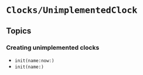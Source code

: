 # ``Clocks/UnimplementedClock``

## Topics

### Creating unimplemented clocks

- ``init(name:now:)``
- ``init(name:)``
